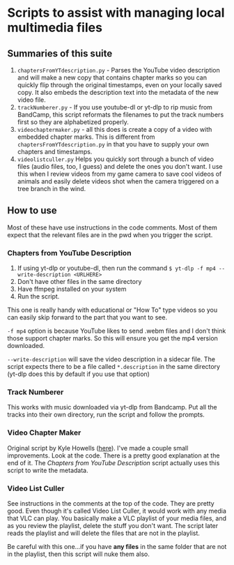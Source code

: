# Scripts to assist with managing local multimedia files

## Summaries of this suite
1. `chaptersFromYTdescription.py` - Parses the YouTube video description and will make a new copy that contains chapter marks so you can quickly flip through the original timestamps, even on your locally saved copy. It also embeds the description text into the metadata of the new video file.
2. `trackNumberer.py` - If you use youtube-dl or yt-dlp to rip music from BandCamp, this script reformats the filenames to put the track numbers first so they are alphabetized properly.
3. `videochaptermaker.py` - all this does is create a copy of a video with embedded chapter marks. This is different from `chaptersFromYTdescription.py` in that you have to supply your own chapters and timestamps.
4. `videolistculler.py` Helps you quickly sort through a bunch of video files (audio files, too, I guess) and delete the ones you don't want. I use this when I review videos from my game camera to save cool videos of animals and easily delete videos shot when the camera triggered on a tree branch in the wind.

## How to use
Most of these have use instructions in the code comments. Most of them expect that the relevant files are in the pwd when you trigger the script.

### Chapters from YouTube Description
1. If using yt-dlp or youtube-dl, then run the command `$ yt-dlp -f mp4 --write-description <URLHERE>`
2. Don't have other files in the same directory
3. Have ffmpeg installed on your system
4. Run the script.

This one is really handy with educational or "How To" type videos so you can easily skip forward to the part that you want to see.

`-f mp4` option is because YouTube likes to send .webm files and I don't think those support chapter marks. So this will ensure you get the mp4 version downloaded.

`--write-description` will save the video description in a sidecar file. The script expects there to be a file called `*.description` in the same directory (yt-dlp does this by default if you use that option)

### Track Numberer
This works with music downloaded via yt-dlp from Bandcamp. Put all the tracks into their own directory, run the script and follow the prompts.

### Video Chapter Maker
Original script by Kyle Howells ([here](https://ikyle.me/blog/2020/add-mp4-chapters-ffmpeg)). I've made a couple small improvements. Look at the code. There is a pretty good explanation at the end of it. The *Chapters from YouTube Description* script actually uses this script to write the metadata.

### Video List Culler
See instructions in the comments at the top of the code. They are pretty good. Even though it's called Video List Culler, it would work with any media that VLC can play. You basically make a VLC playlist of your media files, and as you review the playlist, delete the stuff you don't want. The script later reads the playlist and will delete the files that are not in the playlist.

Be careful with this one...if you have **any files** in the same folder that are not in the playlist, then this script will nuke them also.
